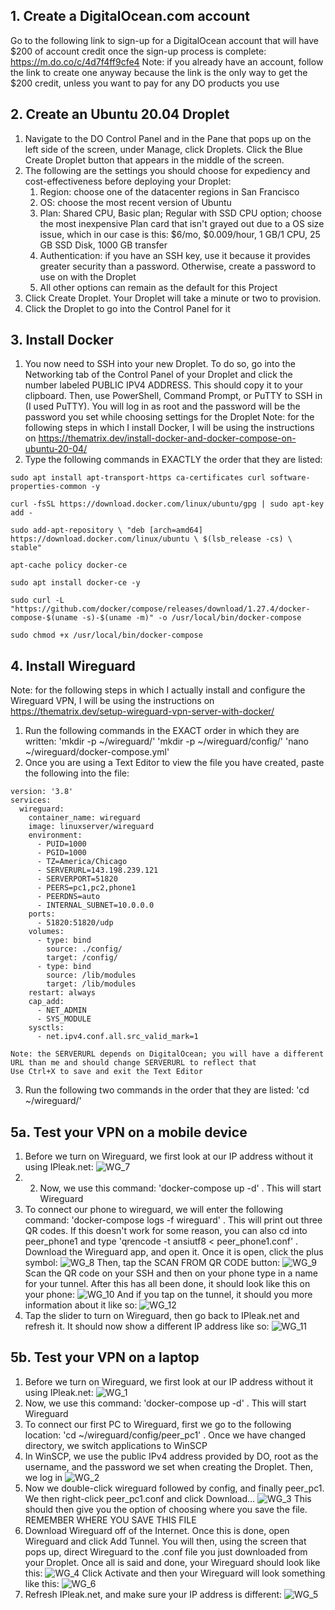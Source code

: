 ## 1. Create a DigitalOcean.com account
Go to the following link to sign-up for a DigitalOcean account that will have $200 of account credit once the sign-up process is complete: https://m.do.co/c/4d7f4ff9cfe4
	Note: if you already have an account, follow the link to create one anyway because the link is the only way to get the $200 credit, unless you want to pay for any DO products you use
## 2. Create an Ubuntu 20.04 Droplet
1. Navigate to the DO Control Panel and in the Pane that pops up on the left side of the screen, under Manage, click Droplets. Click the Blue Create Droplet button that appears in the middle of the screen.
2. The following are the settings you should choose for expediency and cost-effectiveness before deploying your Droplet:
	1. Region: choose one of the datacenter regions in San Francisco
	2. OS: choose the most recent version of Ubuntu
	3. Plan: Shared CPU, Basic plan; Regular with SSD CPU option; choose the most inexpensive Plan card that isn't grayed out due to a OS size issue, which in our case is this: $6/mo, $0.009/hour, 1 GB/1 CPU, 25 GB SSD Disk, 1000 GB transfer
	4. Authentication: if you have an SSH key, use it because it provides greater security than a password. Otherwise, create a password to use on with the Droplet
	5. All other options can remain as the default for this Project
3. Click Create Droplet. Your Droplet will take a minute or two to provision.
4. Click the Droplet to go into the Control Panel for it
## 3. Install Docker
1. You now need to SSH into your new Droplet. To do so, go into the Networking tab of the Control Panel of your Droplet and click the number labeled PUBLIC IPV4 ADDRESS. This should copy it to your clipboard. Then, use PowerShell, Command Prompt, or PuTTY to SSH in (I used PuTTY). You will log in as root and the password will be the password you set while choosing settings for the Droplet
Note: for the following steps in which I install Docker, I will be using the instructions on https://thematrix.dev/install-docker-and-docker-compose-on-ubuntu-20-04/
2. Type the following commands in EXACTLY the order that they are listed:
~~~
sudo apt install apt-transport-https ca-certificates curl software-properties-common -y

curl -fsSL https://download.docker.com/linux/ubuntu/gpg | sudo apt-key add -

sudo add-apt-repository \ "deb [arch=amd64] https://download.docker.com/linux/ubuntu \ $(lsb_release -cs) \ stable"

apt-cache policy docker-ce

sudo apt install docker-ce -y

sudo curl -L "https://github.com/docker/compose/releases/download/1.27.4/docker-compose-$(uname -s)-$(uname -m)" -o /usr/local/bin/docker-compose

sudo chmod +x /usr/local/bin/docker-compose
~~~
## 4. Install Wireguard
Note: for the following steps in which I actually install and configure the Wireguard VPN, I will be using the instructions on https://thematrix.dev/setup-wireguard-vpn-server-with-docker/
1. Run the following commands in the EXACT order in which they are written:
	'mkdir -p ~/wireguard/'
	'mkdir -p ~/wireguard/config/'
	'nano ~/wireguard/docker-compose.yml'
2. Once you are using a Text Editor to view the file you have created, paste the following into the file:
~~~
version: '3.8'
services:
  wireguard:
    container_name: wireguard
    image: linuxserver/wireguard
    environment:
      - PUID=1000
      - PGID=1000
      - TZ=America/Chicago
      - SERVERURL=143.198.239.121
      - SERVERPORT=51820
      - PEERS=pc1,pc2,phone1
      - PEERDNS=auto
      - INTERNAL_SUBNET=10.0.0.0
    ports:
      - 51820:51820/udp
    volumes:
      - type: bind
        source: ./config/
        target: /config/
      - type: bind
        source: /lib/modules
        target: /lib/modules
    restart: always
    cap_add:
      - NET_ADMIN
      - SYS_MODULE
    sysctls:
      - net.ipv4.conf.all.src_valid_mark=1
~~~
	Note: the SERVERURL depends on DigitalOcean; you will have a different URL than me and should change SERVERURL to reflect that
	Use Ctrl+X to save and exit the Text Editor
3.  Run the following two commands in the order that they are listed:
	'cd ~/wireguard/'
## 5a. Test your VPN on a mobile device
1. Before we turn on Wireguard, we first look at our IP address without it using IPleak.net:
![WG_7](https://user-images.githubusercontent.com/117373527/205385969-ebb6e64e-2e0c-4e70-9905-fd82d2e89d6e.jpg)
2. 2. Now, we use this command: 'docker-compose up -d' . This will start Wireguard
3. To connect our phone to wireguard, we will enter the following command: 'docker-compose logs -f wireguard' . This will print out three QR codes. If this doesn't work for some reason, you can also cd into peer_phone1 and type 'qrencode -t ansiutf8 < peer_phone1.conf' . Download the Wireguard app, and open it. Once it is open, click the plus symbol:
![WG_8](https://user-images.githubusercontent.com/117373527/205385979-691e1d47-84e1-482e-b421-816ec57847cb.jpg)
	Then, tap the SCAN FROM QR CODE button:
![WG_9](https://user-images.githubusercontent.com/117373527/205385999-da336363-5379-4743-9311-e0e8e42dbc27.jpg)
	Scan the QR code on your SSH and then on your phone type in a name for your tunnel. After this has all been done, it should look like this on your phone:
![WG_10](https://user-images.githubusercontent.com/117373527/205386023-3cf71166-5a1e-4fab-9256-7fc050d76a5d.jpg)
	And if you tap on the tunnel, it should you more information about it like so:
![WG_12](https://user-images.githubusercontent.com/117373527/205386034-a671dc0d-fe31-4658-a0af-5ae4c6abf549.jpg)
4. Tap the slider to turn on Wireguard, then go back to IPleak.net and refresh it. It should now show a different IP address like so:
![WG_11](https://user-images.githubusercontent.com/117373527/205386047-f6d7943b-cf9a-46f1-83cc-d93858829598.jpg)
## 5b. Test your VPN on a laptop
1. Before we turn on Wireguard, we first look at our IP address without it using IPleak.net:
![WG_1](https://user-images.githubusercontent.com/117373527/205385764-22b43a28-02e1-4649-87bb-45aebc3bd1df.png)
2. Now, we use this command: 'docker-compose up -d' . This will start Wireguard
3. To connect our first PC to Wireguard, first we go to the following location: 'cd ~/wireguard/config/peer_pc1' . Once we have changed directory, we switch applications to WinSCP
4. In WinSCP, we use the public IPv4 address provided by DO, root as the username, and the password we set when creating the Droplet. Then, we log in
![WG_2](https://user-images.githubusercontent.com/117373527/205385788-3e2a5c22-b4fc-4d03-a6fb-cd42edd1bca5.png)
5. Now we double-click wireguard followed by config, and finally peer_pc1. We then right-click peer_pc1.conf and click Download...
![WG_3](https://user-images.githubusercontent.com/117373527/205385811-ce2ea777-6dcb-42b8-9ed9-b4fb15221032.png)
	This should then give you the option of choosing where you save the file. REMEMBER WHERE YOU SAVE THIS FILE
6. Download Wireguard off of the Internet. Once this is done, open Wireguard and click Add Tunnel. You will then, using the screen that pops up, direct Wireguard to the .conf file you just downloaded from your Droplet. Once all is said and done, your Wireguard should look like this:
![WG_4](https://user-images.githubusercontent.com/117373527/205385915-18b75ab0-c24f-4ba7-a25f-ae2bf909f69f.png)
	Click Activate and then your Wireguard will look something like this:
![WG_6](https://user-images.githubusercontent.com/117373527/205385934-65628d73-7eb5-4109-b845-09300d6e5d7b.png)
7. Refresh IPleak.net, and make sure your IP address is different:
![WG_5](https://user-images.githubusercontent.com/117373527/205385947-8decfb37-86e4-4553-9228-05e145e2ea4f.png)
